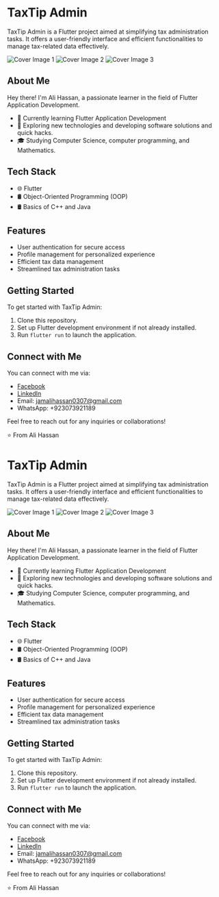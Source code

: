 # TaxTip Admin

TaxTip Admin is a Flutter project aimed at simplifying tax administration tasks. It offers a user-friendly interface and efficient functionalities to manage tax-related data effectively.

![Cover Image 1](image1.jpg)
![Cover Image 2](image2.jpg)
![Cover Image 3](image3.jpg)

## About Me

Hey there! I'm Ali Hassan, a passionate learner in the field of Flutter Application Development.

- 🔭 Currently learning Flutter Application Development
- 🤔 Exploring new technologies and developing software solutions and quick hacks.
- 🎓 Studying Computer Science, computer programming, and Mathematics.

## Tech Stack

- 🌐 Flutter
- 🛢 Object-Oriented Programming (OOP)
- 🛢 Basics of C++ and Java

## Features

- User authentication for secure access
- Profile management for personalized experience
- Efficient tax data management
- Streamlined tax administration tasks

## Getting Started

To get started with TaxTip Admin:

1. Clone this repository.
2. Set up Flutter development environment if not already installed.
3. Run `flutter run` to launch the application.

## Connect with Me

You can connect with me via:

- [Facebook](https://web.facebook.com/jamali.hassan.946)
- [LinkedIn](https://www.linkedin.com/feed/)
- Email: jamalihassan0307@gmail.com
- WhatsApp: +923073921189

Feel free to reach out for any inquiries or collaborations!

⭐️ From Ali Hassan






# TaxTip Admin

TaxTip Admin is a Flutter project aimed at simplifying tax administration tasks. It offers a user-friendly interface and efficient functionalities to manage tax-related data effectively.

![Cover Image 1](image1.jpg)
![Cover Image 2](image2.jpg)
![Cover Image 3](image3.jpg)

## About Me

Hey there! I'm Ali Hassan, a passionate learner in the field of Flutter Application Development.

- 🔭 Currently learning Flutter Application Development
- 🤔 Exploring new technologies and developing software solutions and quick hacks.
- 🎓 Studying Computer Science, computer programming, and Mathematics.

## Tech Stack

- 🌐 Flutter
- 🛢 Object-Oriented Programming (OOP)
- 🛢 Basics of C++ and Java

## Features

- User authentication for secure access
- Profile management for personalized experience
- Efficient tax data management
- Streamlined tax administration tasks

## Getting Started

To get started with TaxTip Admin:

1. Clone this repository.
2. Set up Flutter development environment if not already installed.
3. Run `flutter run` to launch the application.

## Connect with Me

You can connect with me via:

- [Facebook](https://web.facebook.com/jamali.hassan.946)
- [LinkedIn](https://www.linkedin.com/feed/)
- Email: jamalihassan0307@gmail.com
- WhatsApp: +923073921189

Feel free to reach out for any inquiries or collaborations!

⭐️ From Ali Hassan



